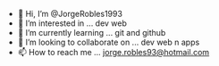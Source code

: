 - 👋 Hi, I’m @JorgeRobles1993
- 👀 I’m interested in ... dev web
- 🌱 I’m currently learning ... git and github 
- 💞️ I’m looking to collaborate on ... dev web n apps
- 📫 How to reach me ... jorge.robles93@hotmail.com

<!---
JorgeRobles1993/JorgeRobles1993 is a ✨ special ✨ repository because its `README.md` (this file) appears on your GitHub profile.
You can click the Preview link to take a look at your changes.
--->
